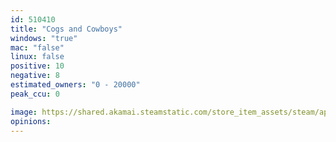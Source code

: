 ```yaml
---
id: 510410
title: "Cogs and Cowboys"
windows: "true"
mac: "false"
linux: false
positive: 10
negative: 8
estimated_owners: "0 - 20000"
peak_ccu: 0

image: https://shared.akamai.steamstatic.com/store_item_assets/steam/apps/510410/header.jpg?t=1497008048
opinions:
---
```


